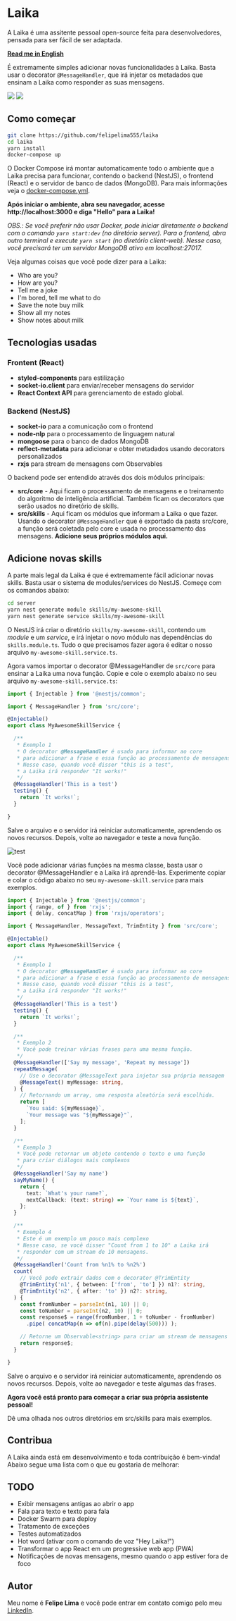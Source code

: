 # Laika
A Laika é uma assitente pessoal open-source feita para desenvolvedores, pensada para ser fácil de ser adaptada.

**[Read me in English](https://github.com/felipelima555/laika/blob/master/README.md)**

É extremamente simples adicionar novas funcionalidades à Laika. Basta usar o decorator ```@MessageHandler```, que irá injetar os metadados que ensinam a Laika como responder as suas mensagens.

<img src="https://user-images.githubusercontent.com/20775579/90994643-c10a8e80-e58f-11ea-9949-ac5594e09fc4.png" />

<img src="https://user-images.githubusercontent.com/20775579/90994647-c7990600-e58f-11ea-898f-c90aa748f221.gif" />

## Como começar

```bash
git clone https://github.com/felipelima555/laika
cd laika
yarn install
docker-compose up
```

O Docker Compose irá montar automaticamente todo o ambiente que a Laika precisa para funcionar, contendo o backend (NestJS), o frontend (React) e o servidor de banco de dados (MongoDB). Para mais informações veja o [docker-compose.yml](https://github.com/felipelima555/laika/blob/master/docker-compose.yml).

**Após iniciar o ambiente, abra seu navegador, acesse http://localhost:3000 e diga "Hello" para a Laika!**

*OBS.: Se você preferir não usar Docker, pode iniciar diretamente o backend com o comando `yarn start:dev` (no diretório server). Para o frontend, abra outro terminal e execute `yarn start` (no diretório client-web). Nesse caso, você precisará ter um servidor MongoDB ativo em localhost:27017.*

Veja algumas coisas que você pode dizer para a Laika:

- Who are you?
- How are you?
- Tell me a joke
- I'm bored, tell me what to do
- Save the note buy milk
- Show all my notes
- Show notes about milk

## Tecnologias usadas

### Frontent (React)
- **styled-components** para estilização
- **socket-io.client** para enviar/receber mensagens do servidor
- **React Context API** para gerenciamento de estado global.

### Backend (NestJS)
- **socket-io** para a comunicação com o frontend
- **node-nlp** para o processamento de linguagem natural
- **mongoose** para o banco de dados MongoDB
- **reflect-metadata** para adicionar e obter metadados usando decorators personalizados
- **rxjs** para stream de mensagens com Observables

O backend pode ser entendido através dos dois módulos principais:

- **src/core** - Aqui ficam o processamento de mensagens e o treinamento do algoritmo de inteligência artificial. Também ficam os decorators que serão usados no diretório de skills.
- **src/skills** - Aqui ficam os módulos que informam a Laika o que fazer. Usando o decorator ```@MessageHandler``` que é exportado da pasta src/core, a função será coletada pelo core e usada no processamento das mensagens. **Adicione seus próprios módulos aqui.**

## Adicione novas skills
A parte mais legal da Laika é que é extremamente fácil adicionar novas skills. Basta usar o sistema de modules/services do NestJS. Começe com os comandos abaixo:

```bash
cd server
yarn nest generate module skills/my-awesome-skill
yarn nest generate service skills/my-awesome-skill
```

O NestJS irá criar o diretório ```skills/my-awesome-skill```, contendo um *module* e um *service*, e irá injetar o novo módulo nas dependências do ```skills.module.ts```. Tudo o que precisamos fazer agora é editar o nosso arquivo `my-awesome-skill.service.ts`.

Agora vamos importar o decorator @MessageHandler de ```src/core``` para ensinar a Laika uma nova função. Copie e cole o exemplo abaixo no seu arquivo `my-awesome-skill.service.ts`:

```typescript
import { Injectable } from '@nestjs/common';

import { MessageHandler } from 'src/core';

@Injectable()
export class MyAwesomeSkillService {

  /**
   * Exemplo 1
   * O decorator @MessageHandler é usado para informar ao core
   * para adicionar a frase e essa função ao processamento de mensagens.
   * Nesse caso, quando você disser "this is a test",
   * a Laika irá responder "It works!"
   */
  @MessageHandler('This is a test')
  testing() {
    return `It works!`;
  }

}
```

Salve o arquivo e o servidor irá reiniciar automaticamente, aprendendo os novos recursos. Depois, volte ao navegador e teste a nova função.

![test](https://user-images.githubusercontent.com/20775579/90997595-5ad63980-e598-11ea-9b57-41f9f069b70d.gif)

Você pode adicionar várias funções na mesma classe, basta usar o decorator @MessageHandler e a Laika irá aprendê-las. Experimente copiar e colar o código abaixo no seu ```my-awesome-skill.service``` para mais exemplos.

```typescript
import { Injectable } from '@nestjs/common';
import { range, of } from 'rxjs';
import { delay, concatMap } from 'rxjs/operators';

import { MessageHandler, MessageText, TrimEntity } from 'src/core';

@Injectable()
export class MyAwesomeSkillService {

  /**
   * Exemplo 1
   * O decorator @MessageHandler é usado para informar ao core
   * para adicionar a frase e essa função ao processamento de mensagens.
   * Nesse caso, quando você disser "this is a test",
   * a Laika irá responder "It works!"
   */
  @MessageHandler('This is a test')
  testing() {
    return `It works!`;
  }

  /**
   * Exemplo 2
   * Você pode treinar várias frases para uma mesma função.
   */
  @MessageHandler(['Say my message', 'Repeat my message'])
  repeatMessage(
    // Use o decorator @MessageText para injetar sua própria mensagem
    @MessageText() myMessage: string,
  ) {
    // Retornando um array, uma resposta aleatória será escolhida.
    return [
      `You said: ${myMessage}`,
      `Your message was "${myMessage}"`,
    ];
  }

  /**
   * Exemplo 3
   * Você pode retornar um objeto contendo o texto e uma função
   * para criar diálogos mais complexos
   */
  @MessageHandler('Say my name')
  sayMyName() {
    return {
      text: `What's your name?`,
      nextCallback: (text: string) => `Your name is ${text}`,
    };
  }

  /**
   * Exemplo 4
   * Este é um exemplo um pouco mais complexo
   * Nesse caso, se você disser "Count from 1 to 10" a Laika irá
   * responder com um stream de 10 mensagens.
   */
  @MessageHandler('Count from %n1% to %n2%')
  count(
    // Você pode extrair dados com o decorator @TrimEntity
    @TrimEntity('n1', { between: ['from', 'to'] }) n1?: string,
    @TrimEntity('n2', { after: 'to' }) n2?: string,
  ) {
    const fromNumber = parseInt(n1, 10) || 0;
    const toNumber = parseInt(n2, 10) || 0;
    const response$ = range(fromNumber, 1 + toNumber - fromNumber)
      .pipe( concatMap(n => of(n).pipe(delay(500))) );

    // Retorne um Observable<string> para criar um stream de mensagens
    return response$;
  }

}
```

Salve o arquivo e o servidor irá reiniciar automaticamente, aprendendo os novos recursos. Depois, volte ao navegador e teste algumas das frases.

**Agora você está pronto para começar a criar sua própria assistente pessoal!**

Dê uma olhada nos outros diretórios em src/skills para mais exemplos.

## Contribua
A Laika ainda está em desenvolvimento e toda contribuição é bem-vinda! Abaixo segue uma lista com o que eu gostaria de melhorar:

## TODO
- Exibir mensagens antigas ao abrir o app
- Fala para texto e texto para fala
- Docker Swarm para deploy
- Tratamento de exceções
- Testes automatizados
- Hot word (ativar com o comando de voz "Hey Laika!")
- Transformar o app React em um progressive web app (PWA)
- Notificações de novas mensagens, mesmo quando o app estiver fora de foco

## Autor
Meu nome é **Felipe Lima** e você pode entrar em contato comigo pelo meu [LinkedIn](https://www.linkedin.com/in/felipelimadasilva/).
